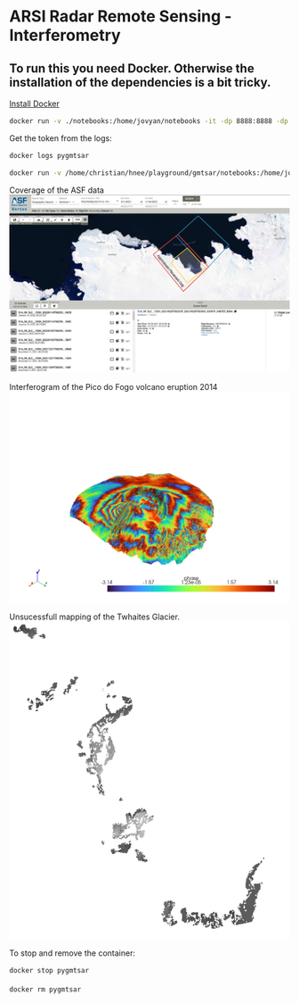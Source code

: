 # ARSI Radar Remote Sensing - Interferometry

## To run this you need Docker. Otherwise the installation of the dependencies is a bit tricky.

[Install Docker](https://docs.docker.com/engine/install/)

```bash
docker run -v ./notebooks:/home/jovyan/notebooks -it -dp 8888:8888 -dp 8787:8787 --restart always --name pygmtsar docker.io/pechnikov/pygmtsar 

```

Get the token from the logs:
```bash
docker logs pygmtsar
```


```bash
docker run -v /home/christian/hnee/playground/gmtsar/notebooks:/home/jovyan/notebooks -it -dp 8888:8888 -dp 8787:8787 --restart always --name pygmtsar docker.io/pechnikov/pygmtsar 
```



Coverage of the ASF data
![](notebooks/images/ASF_coverage.png)

Interferogram of the Pico do Fogo volcano eruption 2014
![](notebooks/images/3D_Interferogram.png)

Unsucessfull mapping of the Twhaites Glacier.
![](notebooks/images/TwhaitesGlacier.png)


To stop and remove the container:
```bash
docker stop pygmtsar

docker rm pygmtsar
```